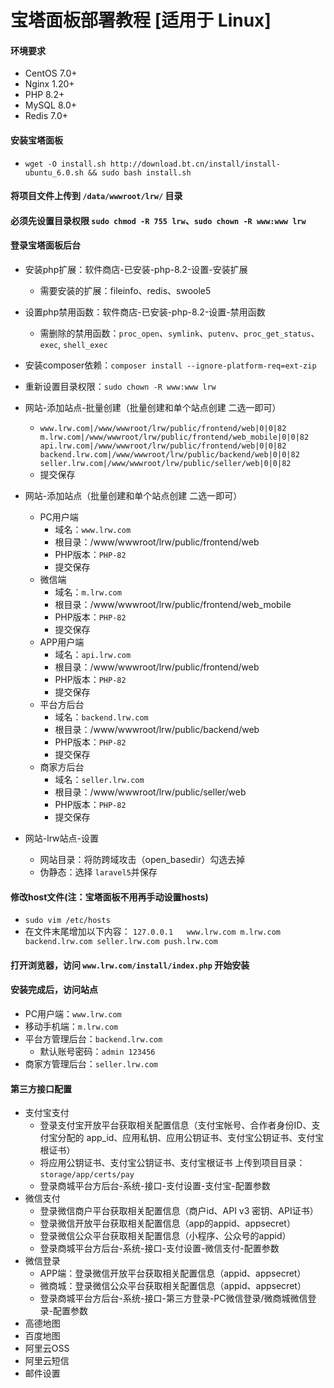 # 宝塔面板部署教程 [适用于 Linux]

#### 环境要求

- CentOS 7.0+
- Nginx 1.20+
- PHP 8.2+
- MySQL 8.0+
- Redis 7.0+

#### 安装宝塔面板

- `wget -O install.sh http://download.bt.cn/install/install-ubuntu_6.0.sh && sudo bash install.sh`

#### 将项目文件上传到 `/data/wwwroot/lrw/` 目录

#### 必须先设置目录权限 `sudo chmod -R 755 lrw`、`sudo chown -R www:www lrw`

#### 登录宝塔面板后台

- 安装php扩展：软件商店-已安装-php-8.2-设置-安装扩展
    - 需要安装的扩展：fileinfo、redis、swoole5
- 设置php禁用函数：软件商店-已安装-php-8.2-设置-禁用函数
    - 需删除的禁用函数：`proc_open`、`symlink`、`putenv`、`proc_get_status`、`exec`, `shell_exec`
- 安装composer依赖：`composer install --ignore-platform-req=ext-zip`
- 重新设置目录权限：`sudo chown -R www:www lrw`
- 网站-添加站点-批量创建（批量创建和单个站点创建 二选一即可）
    - `www.lrw.com|/www/wwwroot/lrw/public/frontend/web|0|0|82
m.lrw.com|/www/wwwroot/lrw/public/frontend/web_mobile|0|0|82
api.lrw.com|/www/wwwroot/lrw/public/frontend/web|0|0|82
backend.lrw.com|/www/wwwroot/lrw/public/backend/web|0|0|82
seller.lrw.com|/www/wwwroot/lrw/public/seller/web|0|0|82`
    - 提交保存

- 网站-添加站点（批量创建和单个站点创建 二选一即可）
    - PC用户端
        - 域名：`www.lrw.com`
        - 根目录：/www/wwwroot/lrw/public/frontend/web
        - PHP版本：`PHP-82`
        - 提交保存
    - 微信端
        - 域名：`m.lrw.com`
        - 根目录：/www/wwwroot/lrw/public/frontend/web_mobile
        - PHP版本：`PHP-82`
        - 提交保存
    - APP用户端
        - 域名：`api.lrw.com`
        - 根目录：/www/wwwroot/lrw/public/frontend/web
        - PHP版本：`PHP-82`
        - 提交保存
    - 平台方后台
        - 域名：`backend.lrw.com`
        - 根目录：/www/wwwroot/lrw/public/backend/web
        - PHP版本：`PHP-82`
        - 提交保存
    - 商家方后台
        - 域名：`seller.lrw.com`
        - 根目录：/www/wwwroot/lrw/public/seller/web
        - PHP版本：`PHP-82`
        - 提交保存

- 网站-lrw站点-设置
    - 网站目录：将防跨域攻击（open_basedir）勾选去掉
    - 伪静态：选择 `laravel5`并保存

#### 修改host文件(注：宝塔面板不用再手动设置hosts)

- `sudo vim /etc/hosts`
- 在文件末尾增加以下内容： `127.0.0.1   www.lrw.com m.lrw.com backend.lrw.com seller.lrw.com push.lrw.com`

#### 打开浏览器，访问 `www.lrw.com/install/index.php` 开始安装

#### 安装完成后，访问站点

- PC用户端：`www.lrw.com`
- 移动手机端：`m.lrw.com`
- 平台方管理后台：`backend.lrw.com`
    - 默认账号密码：`admin 123456`
- 商家方管理后台：`seller.lrw.com`

#### 第三方接口配置

- 支付宝支付
    - 登录支付宝开放平台获取相关配置信息（支付宝帐号、合作者身份ID、支付宝分配的 app_id、应用私钥、应用公钥证书、支付宝公钥证书、支付宝根证书）
    - 将应用公钥证书、支付宝公钥证书、支付宝根证书 上传到项目目录：`storage/app/certs/pay`
    - 登录商城平台方后台-系统-接口-支付设置-支付宝-配置参数
- 微信支付
    - 登录微信商户平台获取相关配置信息（商户id、API v3 密钥、API证书）
    - 登录微信开放平台获取相关配置信息（app的appid、appsecret）
    - 登录微信公众平台获取相关配置信息（小程序、公众号的appid）
    - 登录商城平台方后台-系统-接口-支付设置-微信支付-配置参数
- 微信登录
    - APP端：登录微信开放平台获取相关配置信息（appid、appsecret）
    - 微商城：登录微信公众平台获取相关配置信息（appid、appsecret）
    - 登录商城平台方后台-系统-接口-第三方登录-PC微信登录/微商城微信登录-配置参数
- 高德地图
- 百度地图
- 阿里云OSS
- 阿里云短信
- 邮件设置
